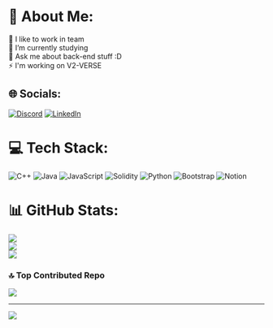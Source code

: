 # 💫 About Me:
🤝 I like to work in team<br>🌱 I’m currently studying <br>💬 Ask me about back-end stuff :D<br>⚡ I'm working on V2-VERSE


## 🌐 Socials:
[![Discord](https://img.shields.io/badge/Discord-%237289DA.svg?logo=discord&logoColor=white)](https://discord.gg/Riksx#3992) [![LinkedIn](https://img.shields.io/badge/LinkedIn-%230077B5.svg?logo=linkedin&logoColor=white)](https://linkedin.com/in/https://www.linkedin.com/in/steve-rodarte-996903278/) 

# 💻 Tech Stack:
![C++](https://img.shields.io/badge/c++-%2300599C.svg?style=for-the-badge&logo=c%2B%2B&logoColor=white) ![Java](https://img.shields.io/badge/java-%23ED8B00.svg?style=for-the-badge&logo=java&logoColor=white) ![JavaScript](https://img.shields.io/badge/javascript-%23323330.svg?style=for-the-badge&logo=javascript&logoColor=%23F7DF1E) ![Solidity](https://img.shields.io/badge/Solidity-%23363636.svg?style=for-the-badge&logo=solidity&logoColor=white) ![Python](https://img.shields.io/badge/python-3670A0?style=for-the-badge&logo=python&logoColor=ffdd54) ![Bootstrap](https://img.shields.io/badge/bootstrap-%23563D7C.svg?style=for-the-badge&logo=bootstrap&logoColor=white) ![Notion](https://img.shields.io/badge/Notion-%23000000.svg?style=for-the-badge&logo=notion&logoColor=white)
# 📊 GitHub Stats:
![](https://github-readme-stats.vercel.app/api?username=Riksx0&theme=radical&hide_border=true&include_all_commits=false&count_private=false)<br/>
![](https://github-readme-streak-stats.herokuapp.com/?user=Riksx0&theme=radical&hide_border=true)<br/>
![](https://github-readme-stats.vercel.app/api/top-langs/?username=Riksx0&theme=radical&hide_border=true&include_all_commits=false&count_private=false&layout=compact)

### 🔝 Top Contributed Repo
![](https://github-contributor-stats.vercel.app/api?username=Riksx0&limit=5&theme=dark&combine_all_yearly_contributions=true)

---
[![](https://visitcount.itsvg.in/api?id=Riksx0&icon=0&color=6)](https://visitcount.itsvg.in)

<!-- Proudly created with GPRM ( https://gprm.itsvg.in ) -->
